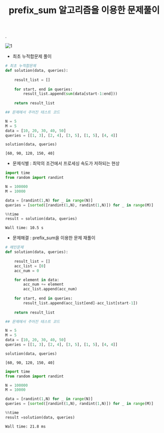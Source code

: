 ﻿---
layout: post
title: "prefix_sum 알고리즘을 이용한 문제풀이"
tags: [Python]
comments: true
---

.

![1](https://user-images.githubusercontent.com/41605276/52549258-9a558e80-2e15-11e9-8213-1ebe03ca76c0.png)

- 최초 누적합문제 풀이


```python
# 최초 누적합문제
def solution(data, queries):
    
    result_list = []
    
    for start, end in queries:
        result_list.append(sum(data[start-1:end]))
        
    return result_list
```


```python
## 문제에서 주어진 테스트 코드

N = 5
M = 5
data = [10, 20, 30, 40, 50]
queries = [[1, 3], [2, 4], [3, 5], [1, 5], [4, 4]]

solution(data, queries)
```




    [60, 90, 120, 150, 40]



- 문제식별 : 최악의 조건에서 프로세싱 속도가 저하되는 현상


```python
import time
from random import randint

N = 100000
M = 10000

data = [randint(1,N) for _ in range(N)]
queries = [sorted([randint(1,N), randint(1,N)]) for _ in range(M)]
```


```python
%%time
result = solution(data, queries)
```

    Wall time: 10.5 s
    

- 문제해결 : prefix_sum을 이용한 문제 재풀이


```python
# 메인문제
def solution(data, queries):
    
    result_list = []
    acc_list = [0]
    acc_num = 0

    for element in data:
        acc_num += element
        acc_list.append(acc_num)
        
    for start, end in queries:
        result_list.append(acc_list[end]-acc_list[start-1])
        
    return result_list
```


```python
## 문제에서 주어진 테스트 코드

N = 5
M = 5
data = [10, 20, 30, 40, 50]
queries = [[1, 3], [2, 4], [3, 5], [1, 5], [4, 4]]

solution(data, queries)
```




    [60, 90, 120, 150, 40]




```python
import time
from random import randint

N = 100000
M = 10000

data = [randint(1,N) for _ in range(N)]
queries = [sorted([randint(1,N), randint(1,N)]) for _ in range(M)]
```


```python
%%time
result =solution(data, queries)
```

    Wall time: 21.8 ms
    
